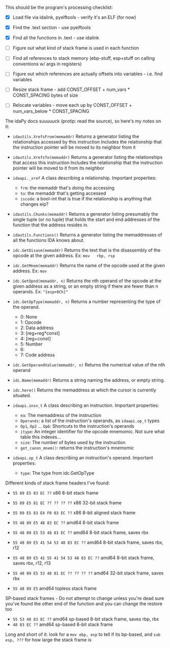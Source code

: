 This should be the program's processing checklist:

- [x] Load file via idalink, pyelftools - verify it's an ELF (for now)
- [x] Find the .text section - use pyelftools
- [x] Find all the functions in .text - use idalink
- [ ] Figure out what kind of stack frame is used in each function
- [ ] Find all references to stack memory (ebp-stuff, esp+stuff on calling conventions w/ args in registers)
- [ ] Figure out which references are actually offsets into variables - i.e. find variables
- [ ] Resize stack frame - add CONST_OFFSET + num_vars * CONST_SPACING bytes of size
- [ ] Relocate variables - move each up by CONST_OFFSET + num_vars_below * CONST_SPACING


The idaPy docs suuuuuck (protip: read the source), so here's my notes on it:

- `idautils.XrefsFrom(memaddr)`
    Returns a generator listing the relationships accessed by this instruction
    Includes the relationship that the instruction pointer will be moved to its neighbor from it

- `idautils.XrefsTo(memaddr)`
    Returns a generator listing the relationships that access this instruction
    Includes the relationship that the instruction pointer will be moved to it from its neighbor

- `idaapi._xref`
    A class describing a relationship. Important properties:
    - `frm`: the memaddr that's doing the accessing
    - `to`: the memaddr that's getting accessed
    - `iscode`: a bool-int that is true if the relationship is anything that changes eip?

- `idautils.Chunks(memaddr)`
    Returns a generator listing presumably the single tuple (or no tuple) that holds the start and end addresses of
    the function that the address resides in.

- `idautils.Functions()`
    Returns a generator listing the memaddresses of all the functions IDA knows about.

- `idc.GetDisasm(memaddr)`
    Returns the text that is the disassembly of the opcode at the given address. Ex: `mov   rbp, rsp`

- `idc.GetMnem(memaddr)`
    Returns the name of the opcode used at the given address. Ex: `mov`

- `idc.GetOpnd(memaddr, n)`
    Returns the nth operand of the opcode at the given address as a string, or an empty string if there are fewer 
    than n operands. Ex: `"[esp+0Ch]"`

- `idc.GetOpType(memaddr, n)`
    Returns a number representing the type of the operand.
    - 0: None
    - 1: Opcode
    - 2: Data address
    - 3: [reg+reg*const]
    - 4: [reg+const]
    - 5: Number
    - 6: 
    - 7: Code address

- `idc.GetOperandValue(memaddr, n)`
    Returns the numerical value of the nth operand

- `idc.Name(memaddr)`
    Returns a string naming the address, or empty string.

- `idc.here()`
    Returns the memaddress at which the cursor is currently situated.

- `idaapi.insn_t`
    A class describing an instruction. Important properties:
    - `ea`: The memaddress of the instruction
    - `Operands`: a list of the instruction's operands, as `idaapi.op_t` types
    - `Op1`, `Op2` ... `Op6`: Shortcuts to the instruction's operands
    - `itype`: An integer identifier for the opcode mnemomic. Not sure what table this indexes...
    - `size`: The number of bytes used by the instruction
    - `get_canon_mnem()`: returns the instruction's mnemomic

- `idaapi.op_t`
    A class describing an instruction's operand. Important properties:
    - `type`: The type from idc.GetOpType



Different kinds of stack frame headers I've found:

- `55 89 E5 83 EC ??` x86 8-bit stack frame
- `55 89 E5 81 EC ?? ?? ?? ??` x86 32-bit stack frame
- `55 89 E5 83 E4 F0 83 EC ??` x86 8-bit aligned stack frame

- `55 48 89 E5 48 83 EC ??` amd64 8-bit stack frame
- `55 48 89 E5 53 48 83 EC ??` amd64 8-bit stack frame, saves rbx
- `55 48 89 E5 41 54 53 48 83 EC ??` amd64 8-bit stack frame, saves rbx, r12
- `55 48 89 E5 41 55 41 54 53 48 83 EC ??` amd64 8-bit stack frame, saves rbx, r12, r13
- `55 48 89 E5 53 48 81 EC ?? ?? ?? ??` amd64 32-bit stack frame, saves rbx
- `55 48 89 E5` amd64 topless stack frame


SP-based stack frames - Do not attempt to change unless you're dead sure you've found the other end of the function and you can change the restore too
- `55 53 48 83 EC ??` amd64 sp-based 8-bit stack frame, saves rbp, rbx
- `48 83 EC ??` amd64 sp-based 8-bit stack frame


Long and short of it: look for a `mov ebp, esp` to tell if its bp-based, and `sub esp, ???` for how large the stack frame is
